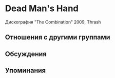 # Dead Man's Hand

Дискография
"The Combination" 2009, Thrash

## Отношения с другими группами


## Обсуждения


## Упоминания

